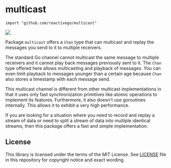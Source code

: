# multicast

    import "github.com/reactivego/multicast"

[![](https://godoc.org/github.com/reactivego/multicast?status.png)](http://godoc.org/github.com/reactivego/multicast)

Package `multicast` offers a `Chan` type that can multicast and replay the messages you send to it to multiple receivers.

The standard Go channel cannot multicast the same message to multiple receivers and it cannot play back messages previously sent to it. The `Chan` type offered here allows multicasting and playback of messages. You can even limit playback to messages younger than a certain age because `Chan` also stores a timestamp with each message send.

This multicast channel is different from other multicast implementations in that it uses only fast synchronization primitives like atomic operations to implement its features. Furthermore, it also doesn't use goroutines internally. This allows it to exhibit a very high performance.

If you are looking for a situation where you need to record and replay a stream of data or need to split a stream of data into multiple identical streams, then this package offers a fast and simple implementation.

## License
This library is licensed under the terms of the MIT License. See [LICENSE](LICENSE) file in this repository for copyright notice and exact wording.
